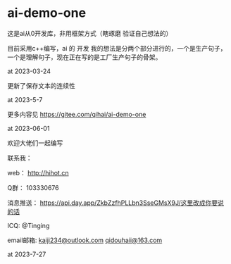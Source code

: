# ai-demo-one

这是ai从0开发库，非用框架方式（瞎琢磨 验证自己想法的）

目前采用c++编写，ai 的 开发  我的想法是分两个部分进行的，一个是生产句子，一个是理解句子，现在正在写的是工厂生产句子的骨架。

at 2023-03-24

更新了保存文本的连续性  

at 2023-5-7


更多内容见
https://gitee.com/qihai/ai-demo-one

at 2023-06-01


欢迎大佬们一起编写

联系我：

web：
http://hihot.cn

Q群：
103330676

消息推送：
 https://api.day.app/ZkbZzfhPLLbn3SseGMsX9J/这里改成你要说的话
 
ICQ:
@Tinging

email邮箱:
kaiji234@outlook.com
qidouhaii@163.com

at 2023-7-27
